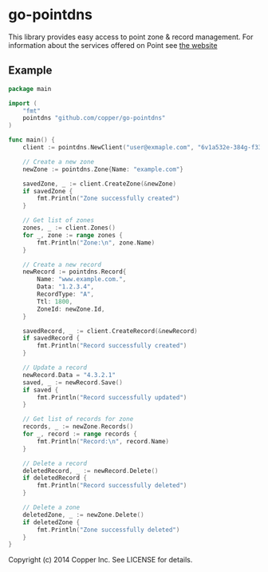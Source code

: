go-pointdns
===========

This library provides easy access to point zone & record management. For information about the services offered on Point see [the website](http://pointhq.com)

## Example

```go
package main

import (
    "fmt"
    pointdns "github.com/copper/go-pointdns"
)

func main() {
    client := pointdns.NewClient("user@exmaple.com", "6v1a532e-384g-f3345-ca34-d71a34f376545")

    // Create a new zone
    newZone := pointdns.Zone{Name: "example.com"}

    savedZone, _ := client.CreateZone(&newZone)
    if savedZone {
        fmt.Println("Zone successfully created")
    }

    // Get list of zones
    zones, _ := client.Zones()
    for _, zone := range zones {
        fmt.Println("Zone:\n", zone.Name)
    }

    // Create a new record
    newRecord := pointdns.Record{
        Name: "www.example.com.",
        Data: "1.2.3.4",
        RecordType: "A",
        Ttl: 1800,
        ZoneId: newZone.Id,
    }

    savedRecord, _ := client.CreateRecord(&newRecord)
    if savedRecord {
        fmt.Println("Record successfully created")
    }

    // Update a record
    newRecord.Data = "4.3.2.1"
    saved, _ := newRecord.Save()
    if saved {
        fmt.Println("Record successfully updated")
    }

    // Get list of records for zone
    records, _ := newZone.Records()
    for _, record := range records {
        fmt.Println("Record:\n", record.Name)
    }

    // Delete a record
    deletedRecord, _ := newRecord.Delete()
    if deletedRecord {
        fmt.Println("Record successfully deleted")
    }

    // Delete a zone
    deletedZone, _ := newZone.Delete()
    if deletedZone {
        fmt.Println("Zone successfully deleted")
    }
}

```

Copyright (c) 2014 Copper Inc. See LICENSE for details.

